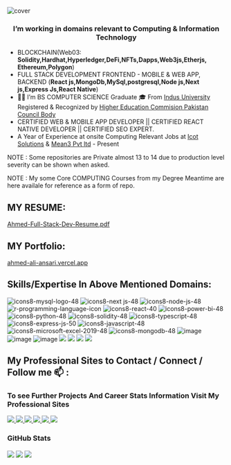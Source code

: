 ![cover](https://github.com/user-attachments/assets/4d145e2e-7924-4cda-ac6a-a865872ccdd3)

<h3 align="center">I’m working in domains relevant to Computing & Information Technology</h3>

- BLOCKCHAIN(Web03: **Solidity,Hardhat,Hyperledger,DeFi,NFTs,Dapps,Web3js,Etherjs, Ethereum,Polygon**) 
- FULL STACK DEVELOPMENT FRONTEND - MOBILE & WEB APP, BACKEND (**React js,MongoDb,MySql,postgresql,Node js,Next js,Express Js,React Native**) 
- 👨‍🎓 I’m BS COMPUTER SCIENCE Graduate 🎓 From  [Indus University](https://www.indus.edu.pk/) Registered & Recognized by [Higher Education Commision Pakistan Council Body](https://nceac.org.pk/)
- CERTIFIED WEB & MOBILE APP DEVELOPER || CERTIFIED REACT NATIVE DEVELOPER || CERTIFIED SEO EXPERT.
- A Year of Experience at onsite Computing Relevant Jobs at [Icot Solutions](https://pk.linkedin.com/company/icot-solution-llc)  & [Mean3 Pvt ltd](https://mean3.com/) - Present

<p>NOTE : Some repositories are Private almost 13 to 14 due to production level severity can be shown when asked.</p>
<p>NOTE : My some Core COMPUTING Courses from my Degree Meantime are here availale for reference as a form of repo.</p>

## MY RESUME:

[Ahmed-Full-Stack-Dev-Resume.pdf](https://drive.google.com/file/d/1hmu5T2SzcbNj1EMnwk7zls7zYck-z8II/view?usp=drivesdk)

## MY Portfolio:

[ahmed-ali-ansari.vercel.app](https://ahmed-ali-ansari.vercel.app/)

## Skills/Expertise In Above Mentioned Domains:

![icons8-mysql-logo-48](https://user-images.githubusercontent.com/114314363/204038403-5abf7f3f-bc6b-4b10-90e3-594f9701f1e6.png)
![icons8-next js-48](https://user-images.githubusercontent.com/114314363/204038405-3c74631c-6c13-43ac-93d5-f7c05d1048d0.png)
![icons8-node-js-48](https://user-images.githubusercontent.com/114314363/204038406-8cb54b5b-dfcf-45c6-8532-f8d8ab399658.png)
![r-programming-language-icon](https://user-images.githubusercontent.com/114314363/204041026-7cc31547-8951-4a0c-a86c-4361d3cb443a.png)
![icons8-react-40](https://user-images.githubusercontent.com/114314363/204041187-8881dc35-abd5-4ec3-a2ea-8267f463b280.png)
![icons8-power-bi-48](https://user-images.githubusercontent.com/114314363/204038408-4b252544-0362-4b0d-b053-1634c7ea3648.png)
![icons8-python-48](https://user-images.githubusercontent.com/114314363/204038411-d86ec037-832d-4d9b-a614-a1a460c6d1a2.png)
![icons8-solidity-48](https://user-images.githubusercontent.com/114314363/204038864-064fec6e-9ac6-456b-9aab-5be53acaa5b9.png)
![icons8-typescript-48](https://user-images.githubusercontent.com/114314363/204038438-3c61fb40-2144-4289-a91d-946d079413a6.png)
![icons8-express-js-50](https://user-images.githubusercontent.com/114314363/204038414-0ddc393b-3488-4bff-b528-11feefec2e68.png)
![icons8-javascript-48](https://user-images.githubusercontent.com/114314363/204038415-281ada85-f4e4-4fbb-8573-0eeef4c96d3c.png)
![icons8-microsoft-excel-2019-48](https://user-images.githubusercontent.com/114314363/204038418-10433225-4e09-40c7-97cf-0706a2b55dbb.png)
![icons8-mongodb-48](https://user-images.githubusercontent.com/114314363/204038422-ea682b9e-76a6-4178-8a68-0d05bcabc5c2.png)
![image](https://img.icons8.com/color/40/null/tailwindcss.png)
![image](https://img.icons8.com/color/48/null/chakra-ui.png)
![image](https://img.icons8.com/color/48/null/tableau-software.png)
<img src="https://img.icons8.com/color/48/null/figma--v1.png"/>
<img src="https://img.icons8.com/color/48/null/material-ui.png"/>
<img src="https://img.icons8.com/color/48/null/firebase.png"/>
<img src="https://img.icons8.com/color/40/null/redux.png"/>


## My Professional Sites to Contact / Connect / Follow me 📫 :
### To see Further Projects And Career Stats Information Visit My Professional Sites

<a href="https://www.linkedin.com/in/ahmed-ali-ansari-127342303/" target="_blank">
   <img src="https://img.shields.io/badge/LinkedIn-0077B5?style=for-the-badge&logo=linkedin&logoColor=white" />
</a>



<a href="https://twitter.com/AComp_Scientist/" target="_blank">
   <img src="https://img.shields.io/badge/Twitter-1DA1F2?style=for-the-badge&logo=twitter&logoColor=white" />
</a>



<a href="https://wa.me/923172101966/" target="_blank">
   <img src="https://img.shields.io/badge/WhatsApp-25D366?style=for-the-badge&logo=whatsapp&logoColor=white" />
</a>



<a href="https://www.facebook.com/Vivid.70/" target="_blank">
   <img src="https://img.shields.io/badge/Facebook-1877F2?style=for-the-badge&logo=facebook&logoColor=white" />
</a>



<a href="https://www.facebook.com/messages/t/Vivid.70/" target="_blank">
   <img src="https://img.shields.io/badge/Messenger-00B2FF?style=for-the-badge&logo=messenger&logoColor=white" />
</a>







<a href="https://mail.google.com/mail/?view=cm&fs=1&to=ahmedaliansari506@gmail.com" target="_blank">
   <img src="https://img.shields.io/badge/Gmail-D14836?style=for-the-badge&logo=gmail&logoColor=white" />
</a>



### GitHub Stats

<img align="center" src="https://github-readme-stats.vercel.app/api?username=Ansari1120&theme=dark&count_private=true&show_icons=true" />
<img align="center" src="https://github-readme-stats.vercel.app/api/top-langs/?username=Ansari1120&layout=compact&theme=dark&langs_count=50" />

<img align="center" src="https://github-readme-activity-graph.vercel.app/graph?username=Ansari1120&bg_color=000000&color=9e4c98&line=9e4c98&point=ffffff&area=true&hide_border=true" />
